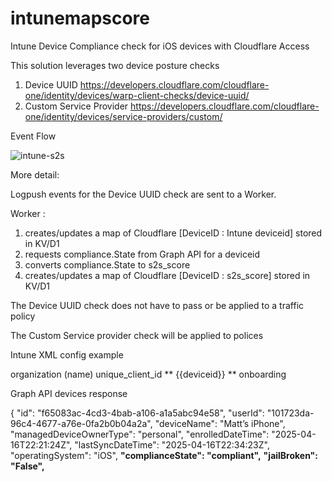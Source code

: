 # intunemapscore

Intune Device Compliance check for iOS devices with Cloudflare Access

This solution leverages two device posture checks 

1. Device UUID https://developers.cloudflare.com/cloudflare-one/identity/devices/warp-client-checks/device-uuid/
2. Custom Service Provider https://developers.cloudflare.com/cloudflare-one/identity/devices/service-providers/custom/


Event Flow

![intune-s2s](https://github.com/user-attachments/assets/cc35dbdb-6441-40ef-837d-236eee84069e)




More detail:

Logpush events for the Device UUID check are sent to a Worker. 

Worker : 

1. creates/updates a map of Cloudflare [DeviceID : Intune deviceid] stored in KV/D1
2. requests compliance.State from Graph API for a deviceid
3. converts compliance.State to s2s_score
4. creates/updates a map of Cloudflare [DeviceID : s2s_score] stored in KV/D1

The Device UUID check does not have to pass or be applied to a traffic policy

The Custom Service provider check will be applied to polices


Intune XML config example 

<dict>
    <key>organization</key>
    <string>(name)</string>
    <key>unique_client_id</key>
    ** <string>{{deviceid}}</string> **
   <key>onboarding</key>
  <false/>
</dict>



Graph API devices response 

{
"id": "f65083ac-4cd3-4bab-a106-a1a5abc94e58",
"userId": "101723da-96c4-4677-a76e-0fa2b0b04a2a",
"deviceName": "Matt’s iPhone",
"managedDeviceOwnerType": "personal",
"enrolledDateTime": "2025-04-16T22:21:24Z",
"lastSyncDateTime": "2025-04-16T22:34:23Z",
"operatingSystem": "iOS",
**"complianceState": "compliant",**
**"jailBroken": "False",**


